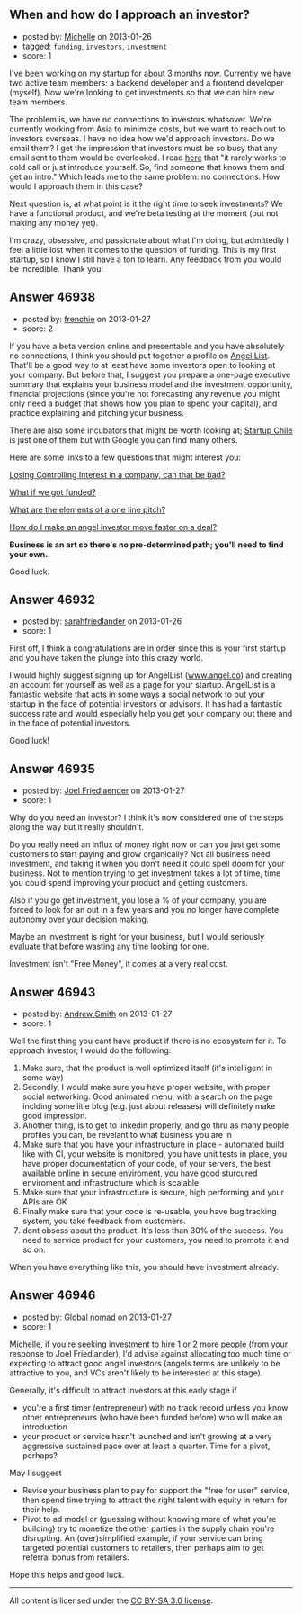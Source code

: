 ## When and how do I approach an investor?

- posted by: [Michelle](https://stackexchange.com/users/-1/22158-michelle) on 2013-01-26
- tagged: `funding`, `investors`, `investment`
- score: 1

I've been working on my startup for about 3 months now. Currently we have two active team members: a backend developer and a frontend developer (myself). Now we're looking to get investments so that we can hire new team members.

The problem is, we have no connections to investors whatsover. We're currently working from Asia to minimize costs, but we want to reach out to investors overseas. I have no idea how we'd approach investors. Do we email them? I get the impression that investors must be so busy that any email sent to them would be overlooked. I read [here][1] that "it rarely works to cold call or just introduce yourself. So, find someone that knows them and get an intro." Which leads me to the same problem: no connections. How would I approach them in this case? 

Next question is, at what point is it the right time to seek investments? We have a functional product, and we're beta testing at the moment (but not making any money yet). 

I'm crazy, obsessive, and passionate about what I'm doing, but admittedly I feel a little lost when it comes to the question of funding. This is my first startup, so I know I still have a ton to learn. Any feedback from you would be incredible. Thank you!


  [1]: http://answers.onstartups.com/questions/12415/how-to-approach-an-angel-investor


## Answer 46938

- posted by: [frenchie](https://stackexchange.com/users/-1/15155-frenchie) on 2013-01-27
- score: 2

<p>If you have a beta version online and presentable and you have absolutely no connections, I think you should put together a profile on <a href="https://angel.co/" rel="nofollow">Angel List</a>. That'll be a good way to at least have some investors open to looking at your company. But before that, I suggest you prepare a one-page executive summary that explains your business model and the investment opportunity, financial projections (since you're not forecasting any revenue you might only need a budget that shows how you plan to spend your capital), and practice explaining and pitching your business.</p>

<p>There are also some incubators that might be worth looking at; <a href="http://www.startupchile.org/" rel="nofollow">Startup Chile</a> is just one of them but with Google you can find many others.</p>

<p>Here are some links to a few questions that might interest you: </p>

<p><a href="http://answers.onstartups.com/questions/40321/losing-controlling-interest-in-a-company-can-that-be-bad">Losing Controlling Interest in a company, can that be bad?</a></p>

<p><a href="http://answers.onstartups.com/questions/41286/what-if-we-got-funded">What if we got funded?</a> </p>

<p><a href="http://answers.onstartups.com/questions/42251/what-are-the-elements-of-a-one-line-pitch">What are the elements of a one line pitch?</a> </p>

<p><a href="http://answers.onstartups.com/questions/40797/how-do-i-make-an-angel-investor-move-faster-on-a-deal">How do I make an angel investor move faster on a deal?</a></p>

<p><strong>Business is an art so there's no pre-determined path; you'll need to find your own.</strong></p>

<p>Good luck.</p>



## Answer 46932

- posted by: [sarahfriedlander](https://stackexchange.com/users/-1/21526-sarahfriedlander) on 2013-01-26
- score: 1

First off, I think a congratulations are in order since this is your first startup and you have taken the plunge into this crazy world.  

I would highly suggest signing up for AngelList (www.angel.co) and creating an account for yourself as well as a page for your startup.  AngelList is a fantastic website that acts in some ways a social network to put your startup in the face of potential investors or advisors.  It has had a fantastic success rate and would especially help you get your company out there and in the face of potential investors.  

Good luck!


## Answer 46935

- posted by: [Joel Friedlaender](https://stackexchange.com/users/-1/5543-joel-friedlaender) on 2013-01-27
- score: 1

Why do you need an investor?  I think it's now considered one of the steps along the way but it really shouldn't.  

Do you really need an influx of money right now or can you just get some customers to start paying and grow organically?  Not all business need investment, and taking it when you don't need it could spell doom for your business.  Not to mention trying to get investment takes a lot of time, time you could spend improving your product and getting customers.

Also if you go get investment, you lose a % of your company, you are forced to look for an out in a few years and you no longer have complete autonomy over your decision making.

Maybe an investment is right for your business, but I would seriously evaluate that before wasting any time looking for one.

Investment isn't "Free Money", it comes at a very real cost.


## Answer 46943

- posted by: [Andrew Smith](https://stackexchange.com/users/-1/18504-andrew-smith) on 2013-01-27
- score: 1

Well the first thing you cant have product if there is no ecosystem for it. To approach investor, I would do the following:

1. Make sure, that the product is well optimized itself (it's intelligent in some way)
2. Secondly, I would make sure you have proper website, with proper social networking. Good animated menu, with a search on the page inclding some litle blog (e.g. just about releases) will definitely make good impression.
3. Another thing, is to get to linkedin properly, and go thru as many people profiles you can, be revelant to what business you are in
4. Make sure that you have your infrastructure in place - automated build like with CI, your website is monitored, you have unit tests in place, you have proper documentation of your code, of your servers, the best available online in secure enviroment, you have good sturcured enviroment and infrastructure which is scalable
5. Make sure that your infrastructure is secure, high performing and your APIs are OK
6. Finally make sure that your code is re-usable, you have bug tracking system, you take feedback from customers.
7. dont obsess about the product. It's less than 30% of the success. You need to service product for your customers, you need to promote it and so on.

When you have everything like this, you should have investment already.


## Answer 46946

- posted by: [Global nomad](https://stackexchange.com/users/-1/8622-global-nomad) on 2013-01-27
- score: 1

Michelle, if you're seeking investment to hire 1 or 2 more people (from your response to Joel Friedlander), I'd advise against allocating too much time or expecting to attract good angel investors (angels terms are unlikely to be attractive to you, and VCs aren't likely to be interested at this stage). 

Generally, it's difficult to attract investors at this early stage if

 - you're a first timer (entrepreneur) with no track record unless you
   know other entrepreneurs (who have been funded before) who will make
   an introduction
 - your product or service hasn't launched and isn't growing at a very aggressive
   sustained pace over at least a quarter. Time for a pivot, perhaps?

May I suggest

 - Revise your business plan to pay for support the "free for user" service, then spend time trying to attract the right talent with equity in return for their help.
 - Pivot to ad model or (guessing without knowing more of what you're
   building) try to monetize the other parties in the supply chain
   you're disrupting. An (over)simplified example, if your service can
   bring targeted potential customers to retailers, then perhaps aim to
   get referral bonus from retailers.

Hope this helps and good luck.



---

All content is licensed under the [CC BY-SA 3.0 license](https://creativecommons.org/licenses/by-sa/3.0/).
